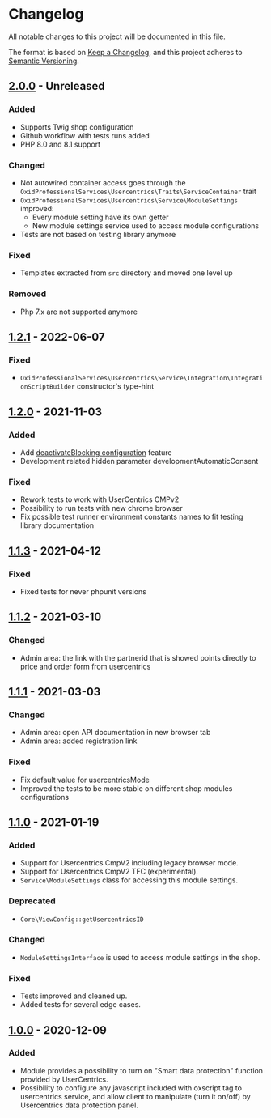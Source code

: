 # Changelog
All notable changes to this project will be documented in this file.

The format is based on [Keep a Changelog](https://keepachangelog.com/en/1.0.0/),
and this project adheres to [Semantic Versioning](https://semver.org/spec/v2.0.0.html).

## [2.0.0] - Unreleased

### Added
- Supports Twig shop configuration
- Github workflow with tests runs added
- PHP 8.0 and 8.1 support

### Changed
- Not autowired container access goes through the `OxidProfessionalServices\Usercentrics\Traits\ServiceContainer` trait
- `OxidProfessionalServices\Usercentrics\Service\ModuleSettings` improved:
  - Every module setting have its own getter
  - New module settings service used to access module configurations
- Tests are not based on testing library anymore

### Fixed
- Templates extracted from `src` directory and moved one level up

### Removed
- Php 7.x are not supported anymore

## [1.2.1] - 2022-06-07

### Fixed
- `OxidProfessionalServices\Usercentrics\Service\Integration\IntegrationScriptBuilder` constructor's type-hint

## [1.2.0] - 2021-11-03

### Added
- Add [deactivateBlocking configuration](https://docs.usercentrics.com/#/smart-data-protector?id=deactivate-smart-data-protector-for-specific-services) feature
- Development related hidden parameter developmentAutomaticConsent

### Fixed
- Rework tests to work with UserCentrics CMPv2
- Possibility to run tests with new chrome browser
- Fix possible test runner environment constants names to fit testing library documentation 

## [1.1.3] - 2021-04-12

### Fixed
- Fixed tests for never phpunit versions

## [1.1.2] - 2021-03-10

### Changed
- Admin area: the link with the partnerid that is showed points directly to price and order form from usercentrics

## [1.1.1] - 2021-03-03

### Changed
- Admin area: open API documentation in new browser tab
- Admin area: added registration link

### Fixed
- Fix default value for usercentricsMode
- Improved the tests to be more stable on different shop modules configurations

## [1.1.0] - 2021-01-19

### Added
- Support for Usercentrics CmpV2 including legacy browser mode.
- Support for Usercentrics CmpV2 TFC (experimental).
- ``Service\ModuleSettings`` class for accessing this module settings.

### Deprecated
- ``Core\ViewConfig::getUsercentricsID``

### Changed
- ``ModuleSettingsInterface`` is used to access module settings in the shop.

### Fixed
- Tests improved and cleaned up.
- Added tests for several edge cases.

## [1.0.0] - 2020-12-09

### Added
- Module provides a possibility to turn on "Smart data protection" function provided by UserCentrics.
- Possibility to configure any javascript included with oxscript tag to usercentrics service, and allow client to manipulate (turn it on/off) by Usercentrics data protection panel.

[2.0.0]: https://github.com/OXID-eSales/usercentrics/compare/v1.2.1...b-7.0.x
[1.2.1]: https://github.com/OXID-eSales/usercentrics/compare/v1.2.0...v1.2.1
[1.2.0]: https://github.com/OXID-eSales/usercentrics/compare/v1.1.3...v1.2.0
[1.1.3]: https://github.com/OXID-eSales/usercentrics/compare/v1.1.2...v1.1.3
[1.1.2]: https://github.com/OXID-eSales/usercentrics/compare/v1.1.1...v1.1.2
[1.1.1]: https://github.com/OXID-eSales/usercentrics/compare/v1.1.0...v1.1.1
[1.1.0]: https://github.com/OXID-eSales/usercentrics/compare/v1.0.0...v1.1.0
[1.0.0]: https://github.com/OXID-eSales/usercentrics/commits/v1.0.0
